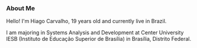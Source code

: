 ### About Me
Hello! I'm Hiago Carvalho, 19 years old and currently live in Brazil.

I am majoring in Systems Analysis and Development at Center University IESB (Instituto de Educação Superior de Brasília) in Brasília, Distrito Federal.
